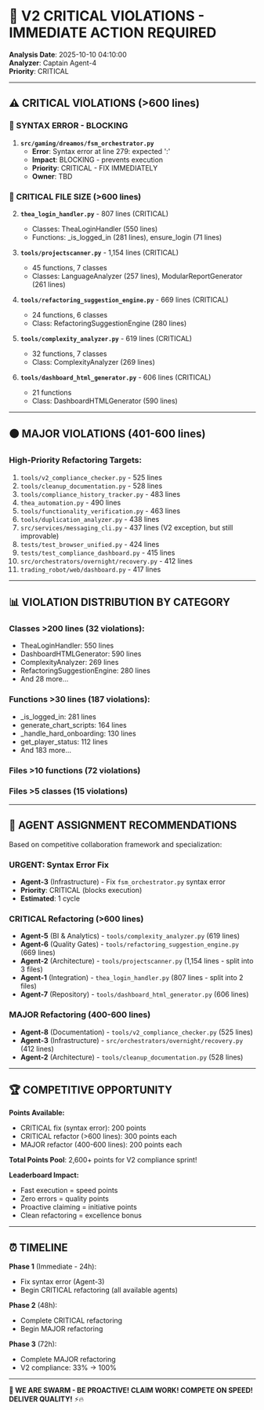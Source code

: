 # 🚨 V2 CRITICAL VIOLATIONS - IMMEDIATE ACTION REQUIRED

**Analysis Date**: 2025-10-10 04:10:00  
**Analyzer**: Captain Agent-4  
**Priority**: CRITICAL

---

## ⚠️ **CRITICAL VIOLATIONS** (>600 lines)

### **🔴 SYNTAX ERROR - BLOCKING**
1. **`src/gaming/dreamos/fsm_orchestrator.py`**
   - **Error**: Syntax error at line 279: expected ':'
   - **Impact**: BLOCKING - prevents execution
   - **Priority**: CRITICAL - FIX IMMEDIATELY
   - **Owner**: TBD

### **🔴 CRITICAL FILE SIZE** (>600 lines)
2. **`thea_login_handler.py`** - 807 lines (CRITICAL)
   - Classes: TheaLoginHandler (550 lines)
   - Functions: _is_logged_in (281 lines), ensure_login (71 lines)
   
3. **`tools/projectscanner.py`** - 1,154 lines (CRITICAL)
   - 45 functions, 7 classes
   - Classes: LanguageAnalyzer (257 lines), ModularReportGenerator (261 lines)
   
4. **`tools/refactoring_suggestion_engine.py`** - 669 lines (CRITICAL)
   - 24 functions, 6 classes
   - Class: RefactoringSuggestionEngine (280 lines)
   
5. **`tools/complexity_analyzer.py`** - 619 lines (CRITICAL)
   - 32 functions, 7 classes
   - Class: ComplexityAnalyzer (269 lines)
   
6. **`tools/dashboard_html_generator.py`** - 606 lines (CRITICAL)
   - 21 functions
   - Class: DashboardHTMLGenerator (590 lines)

---

## 🟠 **MAJOR VIOLATIONS** (401-600 lines)

### **High-Priority Refactoring Targets**:
1. `tools/v2_compliance_checker.py` - 525 lines
2. `tools/cleanup_documentation.py` - 528 lines
3. `tools/compliance_history_tracker.py` - 483 lines
4. `thea_automation.py` - 490 lines
5. `tools/functionality_verification.py` - 463 lines
6. `tools/duplication_analyzer.py` - 438 lines
7. `src/services/messaging_cli.py` - 437 lines (V2 exception, but still improvable)
8. `tests/test_browser_unified.py` - 424 lines
9. `tests/test_compliance_dashboard.py` - 415 lines
10. `src/orchestrators/overnight/recovery.py` - 412 lines
11. `trading_robot/web/dashboard.py` - 417 lines

---

## 📊 **VIOLATION DISTRIBUTION BY CATEGORY**

### **Classes >200 lines** (32 violations):
- TheaLoginHandler: 550 lines
- DashboardHTMLGenerator: 590 lines
- ComplexityAnalyzer: 269 lines
- RefactoringSuggestionEngine: 280 lines
- And 28 more...

### **Functions >30 lines** (187 violations):
- _is_logged_in: 281 lines
- generate_chart_scripts: 164 lines
- _handle_hard_onboarding: 130 lines
- get_player_status: 112 lines
- And 183 more...

### **Files >10 functions** (72 violations)
### **Files >5 classes** (15 violations)

---

## 🎯 **AGENT ASSIGNMENT RECOMMENDATIONS**

Based on competitive collaboration framework and specialization:

### **URGENT: Syntax Error Fix**
- **Agent-3** (Infrastructure) - Fix `fsm_orchestrator.py` syntax error
- **Priority**: CRITICAL (blocks execution)
- **Estimated**: 1 cycle

### **CRITICAL Refactoring (>600 lines)**
- **Agent-5** (BI & Analytics) - `tools/complexity_analyzer.py` (619 lines)
- **Agent-6** (Quality Gates) - `tools/refactoring_suggestion_engine.py` (669 lines)
- **Agent-2** (Architecture) - `tools/projectscanner.py` (1,154 lines - split into 3 files)
- **Agent-1** (Integration) - `thea_login_handler.py` (807 lines - split into 2 files)
- **Agent-7** (Repository) - `tools/dashboard_html_generator.py` (606 lines)

### **MAJOR Refactoring (400-600 lines)**
- **Agent-8** (Documentation) - `tools/v2_compliance_checker.py` (525 lines)
- **Agent-3** (Infrastructure) - `src/orchestrators/overnight/recovery.py` (412 lines)
- **Agent-2** (Architecture) - `tools/cleanup_documentation.py` (528 lines)

---

## 🏆 **COMPETITIVE OPPORTUNITY**

**Points Available:**
- CRITICAL fix (syntax error): 200 points
- CRITICAL refactor (>600 lines): 300 points each
- MAJOR refactor (400-600 lines): 200 points each

**Total Points Pool**: 2,600+ points for V2 compliance sprint!

**Leaderboard Impact:**
- Fast execution = speed points
- Zero errors = quality points
- Proactive claiming = initiative points
- Clean refactoring = excellence bonus

---

## ⏰ **TIMELINE**

**Phase 1** (Immediate - 24h):
- Fix syntax error (Agent-3)
- Begin CRITICAL refactoring (all available agents)

**Phase 2** (48h):
- Complete CRITICAL refactoring
- Begin MAJOR refactoring

**Phase 3** (72h):
- Complete MAJOR refactoring
- V2 compliance: 33% → 100%

---

**🐝 WE ARE SWARM - BE PROACTIVE! CLAIM WORK! COMPETE ON SPEED! DELIVER QUALITY!** ⚡🔥



